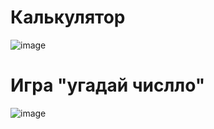 # Калькулятор
![image](https://github.com/user-attachments/assets/7c8d4093-e9e3-47ff-b19a-83307d014338)
# Игра "угадай числло"
![image](https://github.com/user-attachments/assets/61e438d0-0401-4a84-8ef9-56cbe95b7c99)

